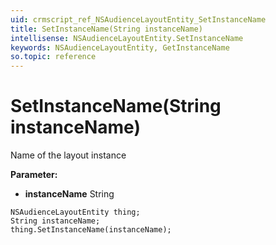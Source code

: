 ```yaml
---
uid: crmscript_ref_NSAudienceLayoutEntity_SetInstanceName
title: SetInstanceName(String instanceName)
intellisense: NSAudienceLayoutEntity.SetInstanceName
keywords: NSAudienceLayoutEntity, GetInstanceName
so.topic: reference
---
```


# SetInstanceName(String instanceName)

Name of the layout instance

**Parameter:** 
* **instanceName** String

```crmscript
NSAudienceLayoutEntity thing;
String instanceName;
thing.SetInstanceName(instanceName);
```

